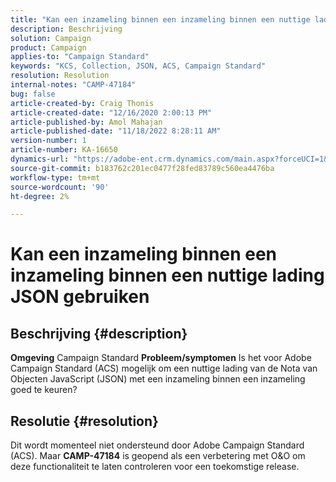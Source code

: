 ```yaml
---
title: "Kan een inzameling binnen een inzameling binnen een nuttige lading JSON gebruiken"
description: Beschrijving
solution: Campaign
product: Campaign
applies-to: "Campaign Standard"
keywords: "KCS, Collection, JSON, ACS, Campaign Standard"
resolution: Resolution
internal-notes: "CAMP-47184"
bug: false
article-created-by: Craig Thonis
article-created-date: "12/16/2020 2:00:13 PM"
article-published-by: Amol Mahajan
article-published-date: "11/18/2022 8:28:11 AM"
version-number: 1
article-number: KA-16650
dynamics-url: "https://adobe-ent.crm.dynamics.com/main.aspx?forceUCI=1&pagetype=entityrecord&etn=knowledgearticle&id=427fb3fd-a63f-eb11-a813-000d3a3038a2"
source-git-commit: b183762c201ec0477f28fed83789c560ea4476ba
workflow-type: tm+mt
source-wordcount: '90'
ht-degree: 2%

---
```


# Kan een inzameling binnen een inzameling binnen een nuttige lading JSON gebruiken

## Beschrijving {#description}

<b>Omgeving</b>
Campaign Standard
<b>Probleem/symptomen</b>
Is het voor Adobe Campaign Standard (ACS) mogelijk om een nuttige lading van de Nota van Objecten JavaScript (JSON) met een inzameling binnen een inzameling goed te keuren?


## Resolutie {#resolution}


Dit wordt momenteel niet ondersteund door Adobe Campaign Standard (ACS). Maar <b>CAMP-47184</b> is geopend als een verbetering met O&amp;O om deze functionaliteit te laten controleren voor een toekomstige release.

